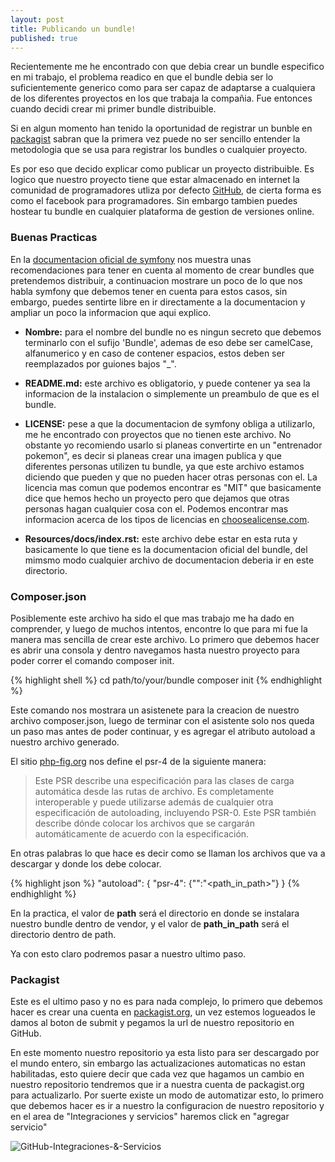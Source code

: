 ```yaml
---
layout: post
title: Publicando un bundle!
published: true
---
```


Recientemente me he encontrado con que debia crear un bundle especifico en mi trabajo, el problema readico en que el bundle debia ser lo suficientemente generico como para ser capaz de adaptarse a cualquiera de los diferentes proyectos en los que trabaja la compañia. Fue entonces cuando decidi crear mi primer bundle distribuible.

Si en algun momento han tenido la oportunidad de registrar un bunble en [packagist](https://packagist.org/) sabran que la primera vez puede no ser sencillo entender la metodologia que se usa para registrar los bundles o cualquier proyecto.

Es por eso que decido explicar como publicar un proyecto distribuible. Es logico que nuestro proyecto tiene que estar almacenado en internet la comunidad de programadores utliza por defecto [GitHub](https://github.com/), de cierta forma es como el facebook para programadores. Sin embargo tambien puedes hostear tu bundle en cualquier plataforma de gestion de versiones online.

### Buenas Practicas

En la [documentacion oficial de symfony](https://symfony.com/doc/current/bundles/best_practices.html) nos muestra unas recomendaciones para tener en cuenta al momento de crear bundles que pretendemos distribuir, a continuacion mostrare un poco de lo que nos habla symfony que debemos tener en cuenta para estos casos, sin embargo, puedes sentirte libre en ir directamente a la documentacion y ampliar un poco la informacion que aqui explico.

- **Nombre:** para el nombre del bundle no es ningun secreto que debemos terminarlo con el sufijo 'Bundle', ademas de eso debe ser camelCase, alfanumerico y en caso de contener espacios, estos deben ser reemplazados por guiones bajos "_".

- **README.md:** este archivo es obligatorio, y puede contener ya sea la informacion de la instalacion o simplemente un preambulo de que es el bundle.

- **LICENSE:** pese a que la documentacion de symfony obliga a utilizarlo, me he encontrado con proyectos que no tienen este archivo. No obstante yo recomiendo usarlo si planeas convertirte en un "entrenador pokemon", es decir si planeas crear una imagen publica y que diferentes personas utilizen tu bundle, ya que este archivo estamos diciendo que pueden y que no pueden hacer otras personas con el. La licencia mas comun que podemos encontrar es "MIT" que basicamente dice que hemos hecho un proyecto pero que dejamos que otras personas hagan cualquier cosa con el. Podemos encontrar mas informacion acerca de los tipos de licencias en [choosealicense.com](http://choosealicense.com/).

- **Resources/docs/index.rst:** este archivo debe estar en esta ruta y basicamente lo que tiene es la documentacion oficial del bundle, del mimsmo modo cualquier archivo de documentacion deberia ir en este directorio.

### Composer.json

Posiblemente este archivo ha sido el que mas trabajo me ha dado en comprender, y luego de muchos intentos, encontre lo que para mi fue la manera mas sencilla de crear este archivo. Lo primero que debemos hacer es abrir una consola y dentro navegamos hasta nuestro proyecto para poder correr el comando composer init.

{% highlight shell %}
cd path/to/your/bundle
composer init
{% endhighlight %}

Este comando nos mostrara un asistenete para la creacion de nuestro archivo composer.json, luego de terminar con el asistente solo nos queda un paso mas antes de poder continuar, y es agregar el atributo autoload a nuestro archivo generado.

El sitio [php-fig.org](http://www.php-fig.org/psr/psr-4/) nos define el psr-4 de la siguiente manera:

> Este PSR describe una especificación para las clases de carga automática desde las rutas de archivo. Es completamente interoperable y puede utilizarse además de cualquier otra especificación de autoloading, incluyendo PSR-0. Este PSR también describe dónde colocar los archivos que se cargarán automáticamente de acuerdo con la especificación.

En otras palabras lo que hace es decir como se llaman los archivos que va a descargar y donde los debe colocar.

{% highlight json %}
"autoload": {
    "psr-4": {"<path>":"<path_in_path>"}
}
{% endhighlight %}

En la practica, el valor de **path** será el directorio en donde se instalara nuestro bundle dentro de vendor, y el valor de **path_in_path** será el directorio dentro de path.

Ya con esto claro podremos pasar a nuestro ultimo paso.

### Packagist

Este es el ultimo paso y no es para nada complejo, lo primero que debemos hacer es crear una cuenta en [packagist.org](https://packagist.org/), un vez estemos logueados le damos al boton de submit y pegamos la url de nuestro repositorio en GitHub.

En este momento nuestro repositorio ya esta listo para ser descargado por el mundo entero, sin embargo las actualizaciones automaticas no estan habilitadas, esto quiere decir que cada vez que hagamos un cambio en nuestro repositorio tendremos que ir a nuestra cuenta de packagist.org para actualizarlo. Por suerte existe un modo de automatizar esto, lo primero que debemos hacer es ir a nuestro la configuracion de nuestro repositorio y en el area de "Integraciones y servicios" haremos click en "agregar servicio"

![GitHub-Integraciones-&-Servicios]({{site.baseurl}}/images/Captura+de+pantalla+2016-11-13+a+las+2.56.02+p.m..png)